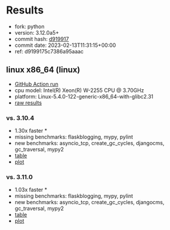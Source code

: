 # Results

- fork: python
- version: 3.12.0a5+
- commit hash: [d919917](https://github.com/python/cpython/commit/d919917)
- commit date: 2023-02-13T11:31:15+00:00
- ref: d9199175c7386a95aaac

## linux x86_64 (linux)

- [GitHub Action run](https://github.com/faster-cpython/benchmarking/actions/runs/4205439451)
- cpu model: Intel(R) Xeon(R) W-2255 CPU @ 3.70GHz
- platform: Linux-5.4.0-122-generic-x86_64-with-glibc2.31
- [raw results](bm-20230213-linux-x86_64-python-d9199175c7386a95aaac-3.12.0a5%2B-d919917.json)

### vs. 3.10.4

- 1.30x faster \*
- missing benchmarks: flaskblogging, mypy, pylint
- new benchmarks: asyncio_tcp, create_gc_cycles, djangocms, gc_traversal, mypy2
- [table](bm-20230213-linux-x86_64-python-d9199175c7386a95aaac-3.12.0a5%2B-d919917-vs-3.10.4.md)
- [plot](bm-20230213-linux-x86_64-python-d9199175c7386a95aaac-3.12.0a5%2B-d919917-vs-3.10.4.png)

### vs. 3.11.0

- 1.03x faster \*
- missing benchmarks: flaskblogging, mypy, pylint
- new benchmarks: asyncio_tcp, create_gc_cycles, djangocms, gc_traversal, mypy2
- [table](bm-20230213-linux-x86_64-python-d9199175c7386a95aaac-3.12.0a5%2B-d919917-vs-3.11.0.md)
- [plot](bm-20230213-linux-x86_64-python-d9199175c7386a95aaac-3.12.0a5%2B-d919917-vs-3.11.0.png)


